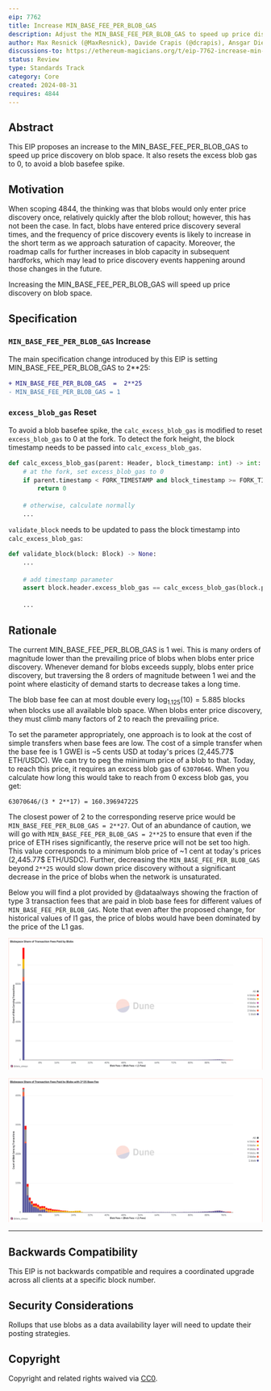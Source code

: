 ```yaml
---
eip: 7762
title: Increase MIN_BASE_FEE_PER_BLOB_GAS
description: Adjust the MIN_BASE_FEE_PER_BLOB_GAS to speed up price discovery on blob space
author: Max Resnick (@MaxResnick), Davide Crapis (@dcrapis), Ansgar Dietrichs (@adietrichs)
discussions-to: https://ethereum-magicians.org/t/eip-7762-increase-min-base-fee-per-blob-gas/20949
status: Review
type: Standards Track
category: Core
created: 2024-08-31
requires: 4844
---
```


## Abstract

This EIP proposes an increase to the MIN_BASE_FEE_PER_BLOB_GAS to speed up price discovery on blob space. It also resets the excess blob gas to 0, to avoid a blob basefee spike.

## Motivation

When scoping 4844, the thinking was that blobs would only enter price discovery once, relatively quickly after the blob rollout; however, this has not been the case. In fact, blobs have entered price discovery several times, and the frequency of price discovery events is likely to increase in the short term as we approach saturation of capacity. Moreover, the roadmap calls for further increases in blob capacity in subsequent hardforks, which may lead to price discovery events happening around those changes in the future. 

Increasing the MIN_BASE_FEE_PER_BLOB_GAS will speed up price discovery on blob space.

## Specification

### `MIN_BASE_FEE_PER_BLOB_GAS` Increase

The main specification change introduced by this EIP is setting MIN_BASE_FEE_PER_BLOB_GAS to 2**25:

```diff
+ MIN_BASE_FEE_PER_BLOB_GAS  =  2**25
- MIN_BASE_FEE_PER_BLOB_GAS = 1
```

### `excess_blob_gas` Reset

To avoid a blob basefee spike, the `calc_excess_blob_gas` is modified to reset `excess_blob_gas` to 0 at the fork. To detect the fork height, the block timestamp needs to be passed into `calc_excess_blob_gas`.

```python
def calc_excess_blob_gas(parent: Header, block_timestamp: int) -> int:
    # at the fork, set excess_blob_gas to 0
    if parent.timestamp < FORK_TIMESTAMP and block_timestamp >= FORK_TIMESTAMP:
        return 0
    
    # otherwise, calculate normally
    ...
```

`validate_block` needs to be updated to pass the block timestamp into `calc_excess_blob_gas`:

```python
def validate_block(block: Block) -> None:
    ...

    # add timestamp parameter
    assert block.header.excess_blob_gas == calc_excess_blob_gas(block.parent.header, block.header.timestamp)

    ...
```

## Rationale

The current MIN_BASE_FEE_PER_BLOB_GAS is 1 wei. This is many orders of magnitude lower than the prevailing price of blobs when blobs enter price discovery. Whenever demand for blobs exceeds supply, blobs enter price discovery, but traversing the 8 orders of magnitude between 1 wei and the point where elasticity of demand starts to decrease takes a long time.

The blob base fee can at most double every $\log_{1.125}(10) = 5.885$ blocks when blocks use all available blob space. When blobs enter price discovery, they must climb many factors of 2 to reach the prevailing price.

To set the parameter appropriately, one approach is to look at the cost of simple transfers when base fees are low. The cost of a simple transfer when the base fee is 1 GWEI  is ~5 cents USD at today's prices (2,445.77$ ETH/USDC). We can try to peg the minimum price of a blob to that. Today, to reach this price, it requires an excess blob gas of `63070646`. When you calculate how long this would take to reach from 0 excess blob gas, you get:

```
63070646/(3 * 2**17) = 160.396947225
```

The closest power of 2 to the corresponding reserve price would be `MIN_BASE_FEE_PER_BLOB_GAS = 2**27`. Out of an abundance of caution, we will go with `MIN_BASE_FEE_PER_BLOB_GAS = 2**25` to ensure that even if the price of ETH rises significantly, the reserve price will not be set too high. This value corresponds to a minimum blob price of ~1 cent at today's prices (2,445.77$ ETH/USDC). Further, decreasing the `MIN_BASE_FEE_PER_BLOB_GAS` beyond `2**25` would slow down price discovery without a significant decrease in the price of blobs when the network is unsaturated. 

Below you will find a plot provided by @dataalways showing the fraction of type 3 transaction fees that are paid in blob base fees for different values of `MIN_BASE_FEE_PER_BLOB_GAS`. Note that even after the proposed change, for historical values of l1 gas, the price of blobs would have been dominated by the price of the L1 gas.  

![Base Fee 1](../assets/eip-7762/base_fee_1.png)


![Base Fee 2^25](../assets/eip-7762/base_fee_225.png)


---


## Backwards Compatibility

This EIP is not backwards compatible and requires a coordinated upgrade across all clients at a specific block number.

## Security Considerations

Rollups that use blobs as a data availability layer will need to update their posting strategies. 

## Copyright

Copyright and related rights waived via [CC0](../LICENSE.md).
